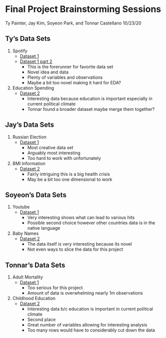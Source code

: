 Final Project Brainstorming Sessions
================
Ty Painter, Jay Kim, Soyeon Park, and Tonnar Castellano
10/23/20

## Ty’s Data Sets

1.  Spotify
      - [Dataset 1](https://www.kaggle.com/nadintamer/top-spotify-tracks-of-2018)
      - [Dataset 1
        part 2](https://www.kaggle.com/yamaerenay/spotify-dataset-19212020-160k-tracks?select=data_by_artist.csv)
          - This is the forerunner for favorite data set
          - Novel idea and data
          - Plenty of variables and observations
          - Maybe a bit too novel making it hard for EDA?
2.  Education Spending
      - [Dataset 2](https://www.kaggle.com/noriuk/us-educational-finances)
          - Interesting data because education is important especially in
            current political climate
          - Tonnar found a broader dataset maybe merge them together?

## Jay’s Data Sets

1.  Russian Election
      - [Dataset 1](https://figshare.com/articles/kobakEtAl_AOAS2016_suppData_zip/3126883)
          - Most creative data set
          - Arguably most interesting
          - Too hard to work with unfortunately
2.  BMI Information
      - [Dataset 2](http://www.ncdrisc.org/data-downloads-adiposity.html)
          - Fairly intriguing this is a big health crisis
          - May be a bit too one dimensional to work

## Soyeon’s Data Sets

1.  Youtube
      - [Dataset 1](https://www.kaggle.com/datasnaek/youtube-new?select=USvideos.csv)
          - Very interesting shows what can lead to various hits
          - Possible second choice however other countries data is in
            the native language
2.  Baby Names
      - [Dataset 2](https://www.kaggle.com/new-york-city/nyc-most-popular-baby-names?select=most-popular-baby-names-by-sex-and-mothers-ethnic-group-new-york-city.csv)
          - The data itself is very interesting because its novel
          - Not even ways to slice the data for this project

## Tonnar’s Data Sets

1.  Adult Mortality
      - [Dataset 1](http://ghdx.healthdata.org/record/ihme-data/population-health-metrics-research-consortium-gold-standard-verbal-autopsy-data-2005-2011)
          - Too serious for this project
          - Amount of data is overwhelming nearly 1m observations
2.  Childhood Education
      - [Dataset 2](http://data.diversitydatakids.org/dataset/coi20-child-opportunity-index-2-0-database/resource/44ee1ea6-a3df-4af3-93b7-c4695d5ab6a6)
          - Interesting data b/c education is important in current
            political climate
          - Second place
          - Great number of variables allowing for interesting analysis
          - Too many rows would have to considerably cut down the data
